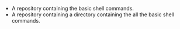 * A repository containing the basic shell commands.
* A repository containing a directory containing the all the basic shell commands.
